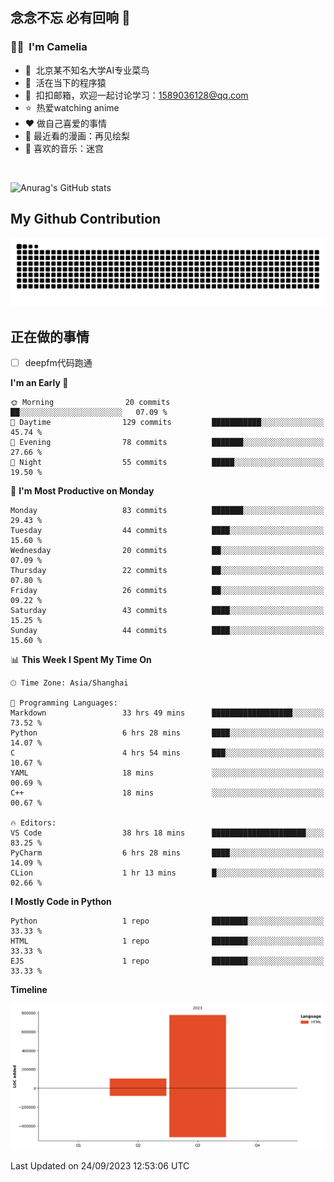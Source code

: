 ## 念念不忘 必有回响  👋
### 👨‍🔧&nbsp;&nbsp;I'm Camelia
- 🏢&nbsp;&nbsp;北京某不知名大学AI专业菜鸟
- 🦍&nbsp;&nbsp;活在当下的程序猿
- 💬&nbsp;&nbsp;扣扣邮箱，欢迎一起讨论学习：1589036128@qq.com
- ⭐️&nbsp;&nbsp;热爱watching anime
- ❤️ 做自己喜爱的事情
- 📖 最近看的漫画：再见绘梨
- 🎵 喜欢的音乐：迷宫

<br>

![Anurag's GitHub stats](https://github-readme-stats.vercel.app/api?username=abinzzz&count_private=true&show_icons=true&theme=tokyonight)


## My Github Contribution
![](https://github.com/abinzzz/abinzzz/blob/output/github-contribution-grid-snake.svg)

## 正在做的事情
- [ ] deepfm代码跑通
<!--START_SECTION:waka-->
**I'm an Early 🐤** 

```text
🌞 Morning                20 commits          ██░░░░░░░░░░░░░░░░░░░░░░░   07.09 % 
🌆 Daytime                129 commits         ███████████░░░░░░░░░░░░░░   45.74 % 
🌃 Evening                78 commits          ███████░░░░░░░░░░░░░░░░░░   27.66 % 
🌙 Night                  55 commits          █████░░░░░░░░░░░░░░░░░░░░   19.50 % 
```
📅 **I'm Most Productive on Monday** 

```text
Monday                   83 commits          ███████░░░░░░░░░░░░░░░░░░   29.43 % 
Tuesday                  44 commits          ████░░░░░░░░░░░░░░░░░░░░░   15.60 % 
Wednesday                20 commits          ██░░░░░░░░░░░░░░░░░░░░░░░   07.09 % 
Thursday                 22 commits          ██░░░░░░░░░░░░░░░░░░░░░░░   07.80 % 
Friday                   26 commits          ██░░░░░░░░░░░░░░░░░░░░░░░   09.22 % 
Saturday                 43 commits          ████░░░░░░░░░░░░░░░░░░░░░   15.25 % 
Sunday                   44 commits          ████░░░░░░░░░░░░░░░░░░░░░   15.60 % 
```


📊 **This Week I Spent My Time On** 

```text
🕑︎ Time Zone: Asia/Shanghai

💬 Programming Languages: 
Markdown                 33 hrs 49 mins      ██████████████████░░░░░░░   73.52 % 
Python                   6 hrs 28 mins       ████░░░░░░░░░░░░░░░░░░░░░   14.07 % 
C                        4 hrs 54 mins       ███░░░░░░░░░░░░░░░░░░░░░░   10.67 % 
YAML                     18 mins             ░░░░░░░░░░░░░░░░░░░░░░░░░   00.69 % 
C++                      18 mins             ░░░░░░░░░░░░░░░░░░░░░░░░░   00.67 % 

🔥 Editors: 
VS Code                  38 hrs 18 mins      █████████████████████░░░░   83.25 % 
PyCharm                  6 hrs 28 mins       ████░░░░░░░░░░░░░░░░░░░░░   14.09 % 
CLion                    1 hr 13 mins        █░░░░░░░░░░░░░░░░░░░░░░░░   02.66 % 
```

**I Mostly Code in Python** 

```text
Python                   1 repo              ████████░░░░░░░░░░░░░░░░░   33.33 % 
HTML                     1 repo              ████████░░░░░░░░░░░░░░░░░   33.33 % 
EJS                      1 repo              ████████░░░░░░░░░░░░░░░░░   33.33 % 
```



**Timeline**

![Lines of Code chart](https://raw.githubusercontent.com/abinzzz/abinzzz/main/assets/bar_graph.png)


 Last Updated on 24/09/2023 12:53:06 UTC
<!--END_SECTION:waka-->


